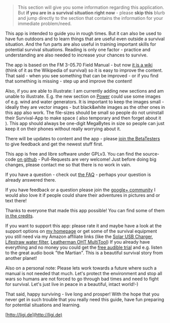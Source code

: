 > This section will give you some information regarding this application. But **if you are in a survival situation right now** - please **skip this** blurb and jump directly to the section that contains the information for your immediate problem/need.

This app is intended to guide you in rough times. But it can also be used to have fun outdoors and to learn things that are useful even outside a survival situation. And the fun parts are also useful in training important skills for potential survival situations. Reading is only one factor - practice and understanding are also needed to increase your chances to survive.

The app is based on the FM 3-05.70 Field Manual - but now [it is a wiki](https://github.com/ligi/SurvivalManual/wiki) (think of it as the Wikipedia of survival) so it is easy to improve the content. That said - when you see something that can be improved - or if you find that something is missing - step up and improve the content!

Also, if you are able to illustrate: I am currently adding new sections and am unable to illustrate. E.g. the new section on [Power](Power) could use some images of e.g. wind and water generators. It is important to keep the images small - ideally they are vector images - but black&white images as the other ones in this app also work. The file-sizes should be small so people do not uninstall their Survival-App to make space ( also temporary and then forget about it ). This app should always be one-digit MegaBytes in size so people can just keep it on their phones without really worrying about it.

There will be updates to content and the app - please [join the BetaTesters](https://play.google.com/apps/testing/org.ligi.survivalmanual) to give feedback and get the newest stuff first.

This app is free and libre software under GPLv3. You can find the source-code [on github](https://github.com/ligi/SurvivalManual) - Pull-Requests are very welcome! Just before doing big changes, please contact me so that there is no work in vain.

If you have a question - check out [the FAQ](FAQ) - perhaps your question is already answered there.

If you have feedback or a question please join the [google+ community](https://plus.google.com/b/103953721589307612391/communities/112461702014401198208)
I would also love it if people could share their adventures in pictures and or text there!

Thanks to everyone that made this app possible! You can find some of them [in the credits](Credits).

If you want to support this app: please rate it and maybe have a look at the support options on [my homepage](http://ligi.de) or get some of the survival equipment you still need via my Amazon affiliate links (like the [Solar USB Charger](SolarUSBCharger), [Lifestraw water filter](LifeStraw), [Leatherman OHT MultiTool](OHTMultiTool))
If you already have everything and no money you could get the [free audible trial](Audible) and e.g. listen to the great audio book "the Martian". This is a beautiful survival story from another planet!

Also on a personal note: Please lets work towards a future where such a manual is not needed that much. Let's protect the environment and stop all wars so humans are not forced to go through bad times and need to fight for survival. Let's just live in peace in a beautiful, intact world!-)

That said, happy surviving - live long and prosper! With the hope that you never get in such trouble that you really need this guide, have fun preparing for potential situations and learning.

[http://ligi.de](http://ligi.de)